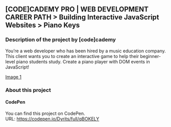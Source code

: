 ## [CODE]CADEMY PRO | WEB DEVELOPMENT CAREER PATH > Building Interactive JavaScript Websites > Piano Keys
### Description of the project by [code]cademy
You’re a web developer who has been hired by a music education company. This client wants you to create an interactive game to help their beginner-level piano students study. Create a piano player with DOM events in JavaScript!

[Image 1](https://media.giphy.com/media/RccMM7hsUoW4w/giphy.gif)

### About this project
#### CodePen
You can find this project on CodePen.  
URL: https://codepen.io/Dyrits/full/qBOKELY